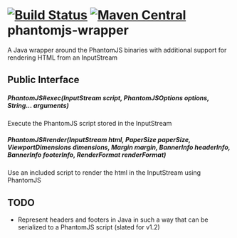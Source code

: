 # [![Build Status](https://travis-ci.org/moodysalem/java-phantomjs-wrapper.svg?branch=master)](https://travis-ci.org/moodysalem/java-phantomjs-wrapper) [![Maven Central](https://img.shields.io/maven-central/v/com.moodysalem/phantomjs-wrapper.svg)](http://search.maven.org/#search%7Cga%7C1%7Ca%3A%22phantomjs-wrapper%22%20g%3A%22com.moodysalem%22) phantomjs-wrapper
A Java wrapper around the PhantomJS binaries with additional support for rendering HTML from an InputStream

## Public Interface
##### PhantomJS#exec(InputStream script, PhantomJSOptions options, String... arguments)

Execute the PhantomJS script stored in the InputStream

##### PhantomJS#render(InputStream html, PaperSize paperSize, ViewportDimensions dimensions, Margin margin, BannerInfo headerInfo, BannerInfo footerInfo, RenderFormat renderFormat)

Use an included script to render the html in the InputStream using PhantomJS

## TODO

* Represent headers and footers in Java in such a way that can be serialized to a PhantomJS script (slated for v1.2)
